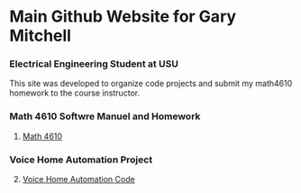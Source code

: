 # Main Github Website for Gary Mitchell
### Electrical Engineering Student at USU

This site was developed to organize code projects and submit my math4610 homework to the course instructor.

### Math 4610 Softwre Manuel and Homework

1. [Math 4610](https://gbmitchell.github.io/math4610/main)


### Voice Home Automation Project

2. [Voice Home Automation Code](https://gbmitchell.github.io/Voice-Home-Automation/main)
